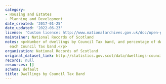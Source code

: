 ```yaml
---
category:
- Housing and Estates
- Planning and Development
date_created: '2017-01-25'
date_updated: '2022-06-23'
license: 'Custom licence: http://www.nationalarchives.gov.uk/doc/open-government-licence/version/3/'
maintainer: National Records of Scotland
notes: <p>Number of dwellings by Council Tax band, and percentage of dwellings in
  each Council Tax band.</p>
organization: National Records of Scotland
original_dataset_link: http://statistics.gov.scot/data/dwellings-council-tax
records: null
resources: []
schema: default
title: Dwellings by Council Tax Band
---
```

